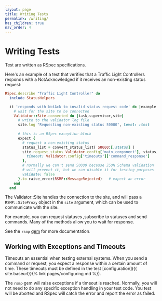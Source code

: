 ```yaml
---
layout: page
title: Writing Tests
permalink: /writing/
has_children: true
nav_order: 4
---
```


# Writing Tests
Test are written as RSpec specifications.

Here's an example of a test that verifies that a Traffic Light Controllers responds with a NotAcknowledged if it receives an non-existing status request:

```ruby
RSpec.describe "Traffic Light Controller" do
  include StatusHelpers

  it 'responds with NotAck to invalid status request code' do |example|
    # wait for the site to be connected
    Validator::Site.connected do |task,supervisor,site|
      # write to the validator log file
      site.log "Requesting non-existing status S0000", level: :test
      
      # this is an RSpec exception block
      expect {
        # request a non-existing status
        status_list = convert_status_list( S0000:[:status] )
        site.request_status Validator.config['main_component'], status_list, collect: {
          timeout: Validator.config['timeouts']['command_response']
        },
        # normally we can't send S0000 because JSON Schema validation
        # will prevent it, but we can disable it for testing purposes
        validate: false
      }.to raise_error(RSMP::MessageRejected)   # expect an error
    end
  end
```

The Validator::Site handles the connection to the site, and will pass a `RSMP::SiteProxy` object in the `site` argument, which can be used to communicate with the site. 

For example, you can request statuses ,subscribe to statuses and send commands. Many of the methods allow you to wait for response.

See the `rsmp` [gem](https://github.com/rsmp-nordic/rsmp) for more documentation.

## Working with Exceptions and Timeouts
Timeouts an essential when testing external systems. When you send a command or request, you expect a response within a certain amount of time. These timeouts must be defined in the test [configuration]({{ site.baseurl}}{% link pages/configuring.md %}).

The `rsmp` gem will raise exceptions if a timeout is reached. Normally, you will not need to do any specific exception handling in your test code. You test will be aborted and RSpec will catch the error and report the error as failed.

